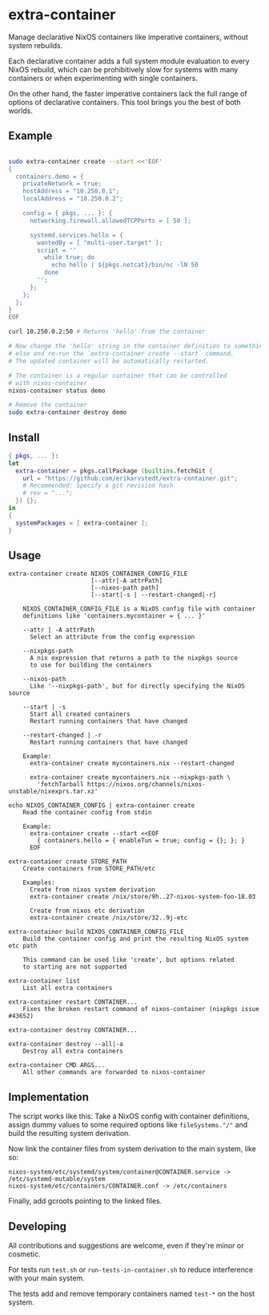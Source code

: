 # extra-container

Manage declarative NixOS containers like imperative containers, without system
rebuilds.

Each declarative container adds a full system module evaluation to every NixOS rebuild,
which can be prohibitively slow for systems with many containers or when experimenting
with single containers.

On the other hand, the faster imperative containers lack the full range of options of declarative containers.
This tool brings you the best of both worlds.

## Example

```bash

sudo extra-container create --start <<'EOF'
{
  containers.demo = {
    privateNetwork = true;
    hostAddress = "10.250.0.1";
    localAddress = "10.250.0.2";

    config = { pkgs, ... }: {
      networking.firewall.allowedTCPPorts = [ 50 ];

      systemd.services.hello = {
        wantedBy = [ "multi-user.target" ];
        script = ''
          while true; do
            echo hello | ${pkgs.netcat}/bin/nc -lN 50
          done
        '';
      };
    };
  };
}
EOF

curl 10.250.0.2:50 # Returns 'hello' from the container

# Now change the 'hello' string in the container definition to something
# else and re-run the `extra-container create --start` command.
# The updated container will be automatically restarted.

# The container is a regular container that can be controlled
# with nixos-container
nixos-container status demo

# Remove the container
sudo extra-container destroy demo
```

## Install

```nix
{ pkgs, ... }:
let
  extra-container = pkgs.callPackage (builtins.fetchGit {
    url = "https://github.com/erikarvstedt/extra-container.git";
    # Recommended: Specify a git revision hash
    # rev = "...";
  }) {};
in
{
  systemPackages = [ extra-container ];
}
```

## Usage
```
extra-container create NIXOS_CONTAINER_CONFIG_FILE
                       [--attr|-A attrPath]
                       [--nixos-path path]
                       [--start|-s | --restart-changed|-r]

    NIXOS_CONTAINER_CONFIG_FILE is a NixOS config file with container
    definitions like 'containers.mycontainer = { ... }'

    --attr | -A attrPath
      Select an attribute from the config expression

    --nixpkgs-path
      A nix expression that returns a path to the nixpkgs source
      to use for building the containers

    --nixos-path
      Like '--nixpkgs-path', but for directly specifying the NixOS source

    --start | -s
      Start all created containers
      Restart running containers that have changed

    --restart-changed | -r
      Restart running containers that have changed

    Example:
      extra-container create mycontainers.nix --restart-changed

      extra-container create mycontainers.nix --nixpkgs-path \
        'fetchTarball https://nixos.org/channels/nixos-unstable/nixexprs.tar.xz'

echo NIXOS_CONTAINER_CONFIG | extra-container create
    Read the container config from stdin

    Example:
      extra-container create --start <<EOF
        { containers.hello = { enableTun = true; config = {}; }; }
      EOF

extra-container create STORE_PATH
    Create containers from STORE_PATH/etc

    Examples:
      Create from nixos system derivation
      extra-container create /nix/store/9h..27-nixos-system-foo-18.03

      Create from nixos etc derivation
      extra-container create /nix/store/32..9j-etc

extra-container build NIXOS_CONTAINER_CONFIG_FILE
    Build the container config and print the resulting NixOS system etc path

    This command can be used like 'create', but options related
    to starting are not supported

extra-container list
    List all extra containers

extra-container restart CONTAINER...
    Fixes the broken restart command of nixos-container (nixpkgs issue #43652)

extra-container destroy CONTAINER...

extra-container destroy --all|-a
    Destroy all extra containers

extra-container CMD ARGS...
    All other commands are forwarded to nixos-container
```

## Implementation

The script works like this: Take a NixOS config with container definitions, assign
dummy values to some required options like `fileSystems."/"` and build the resulting
system derivation.

Now link the container files from system derivation to the main system, like so:
```
nixos-system/etc/systemd/system/container@CONTAINER.service -> /etc/systemd-mutable/system
nixos-system/etc/containers/CONTAINER.conf -> /etc/containers
```
Finally, add gcroots pointing to the linked files.


## Developing
All contributions and suggestions are welcome, even if they're minor or cosmetic.

For tests run `test.sh` or `run-tests-in-container.sh` to reduce interference with your main system.

The tests add and remove temporary containers named `test-*` on the host system.
